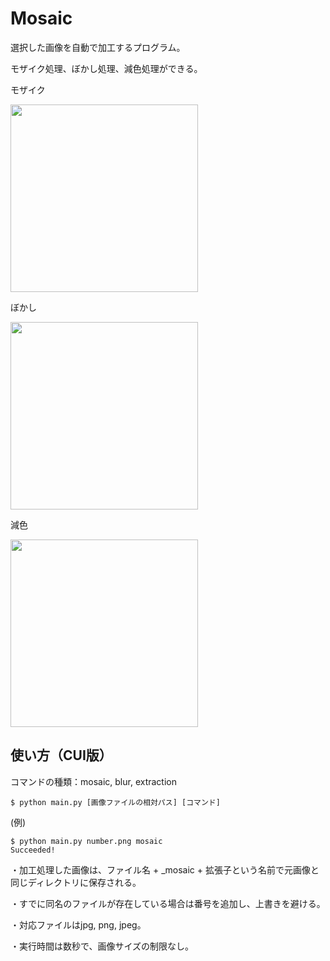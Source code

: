 # Mosaic
選択した画像を自動で加工するプログラム。

モザイク処理、ぼかし処理、減色処理ができる。

モザイク

<img width="300" src="https://raw.githubusercontent.com/nope0124/Mosaic/master/number_mosaic.png">

ぼかし

<img width="300" src="https://raw.githubusercontent.com/nope0124/Mosaic/master/number_blur.png">

減色

<img width="300" src="https://raw.githubusercontent.com/nope0124/Mosaic/master/number_extraction.png">


## 使い方（CUI版）

コマンドの種類：mosaic, blur, extraction

```
$ python main.py [画像ファイルの相対パス] [コマンド]
```
(例)
```
$ python main.py number.png mosaic
Succeeded!
```



・加工処理した画像は、ファイル名 + _mosaic + 拡張子という名前で元画像と同じディレクトリに保存される。

・すでに同名のファイルが存在している場合は番号を追加し、上書きを避ける。

・対応ファイルはjpg, png, jpeg。

・実行時間は数秒で、画像サイズの制限なし。

